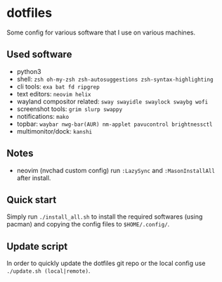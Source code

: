 # dotfiles

Some config for various software that I use on various machines.

## Used software

- python3
- shell: `zsh oh-my-zsh zsh-autosuggestions zsh-syntax-highlighting`
- cli tools: `exa bat fd ripgrep`
- text editors: `neovim helix`
- wayland compositor related: `sway swayidle swaylock swaybg wofi`
- screenshot tools: `grim slurp swappy`
- notifications: `mako`
- topbar: `waybar nwg-bar(AUR) nm-applet pavucontrol brightnessctl`
- multimonitor/dock: `kanshi`

## Notes

- neovim (nvchad custom config) run `:LazySync` and `:MasonInstallAll` after
  install.

## Quick start

Simply run `./install_all.sh` to install the required softwares (using pacman)
and copying the config files to `$HOME/.config/`.

## Update script

In order to quickly update the dotfiles git repo or the local config use
`./update.sh (local|remote)`.
